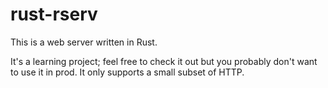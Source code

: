 # rust-rserv

This is a web server written in Rust.

It's a learning project;
feel free to check it out but you probably don't want to use it in prod.
It only supports a small subset of HTTP.
